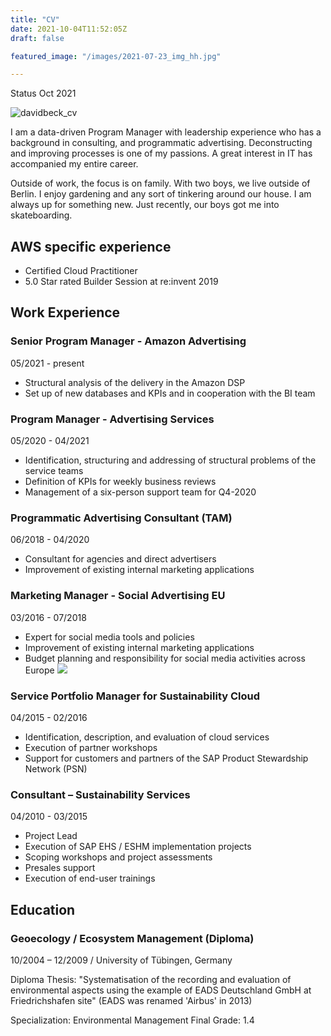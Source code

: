 ```yaml
---
title: "CV"
date: 2021-10-04T11:52:05Z
draft: false

featured_image: "/images/2021-07-23_img_hh.jpg"

---
```


Status Oct 2021

![davidbeck_cv](/images/2019-12-03_re-invent_400px.png)

I am a data-driven Program Manager with leadership experience who has a background in consulting, and programmatic advertising. Deconstructing and improving processes is one of my passions. A great interest in IT has accompanied my entire career.

Outside of work, the focus is on family. With two boys, we live outside of Berlin. I enjoy gardening and any sort of tinkering around our house. I am always up for something new. Just recently, our boys got me into skateboarding.

## AWS specific experience

- Certified Cloud Practitioner
- 5.0 Star rated Builder Session at re:invent 2019 

## Work Experience

### Senior Program Manager - Amazon Advertising 
05/2021 - present 
- Structural analysis of the delivery in the Amazon DSP
- Set up of new databases and KPIs and in cooperation with the BI team

### Program Manager - Advertising Services
05/2020 - 04/2021 
- Identification, structuring and addressing of structural problems of the service teams
- Definition of KPIs for weekly business reviews
- Management of a six-person support team for Q4-2020

### Programmatic Advertising Consultant (TAM)
06/2018 - 04/2020 
- Consultant for agencies and direct advertisers
- Improvement of existing internal marketing applications

### Marketing Manager - Social Advertising EU
03/2016 - 07/2018 
- Expert for social media tools and policies
- Improvement of existing internal marketing applications
- Budget planning and responsibility for social media activities across Europe ![](RackMultipart20211022-4-12bc9y9_html_9576b3335526579.png)

### Service Portfolio Manager for Sustainability Cloud
04/2015 - 02/2016 
- Identification, description, and evaluation of cloud services
- Execution of partner workshops
- Support for customers and partners of the SAP Product Stewardship Network (PSN)

### Consultant – Sustainability Services
04/2010 - 03/2015 
- Project Lead
- Execution of SAP EHS / ESHM implementation projects
- Scoping workshops and project assessments
- Presales support
- Execution of end-user trainings

## Education
### Geoecology / Ecosystem Management (Diploma)

10/2004 – 12/2009 / University of Tübingen, Germany

Diploma Thesis: &quot;Systematisation of the recording and evaluation of environmental aspects using the example of EADS Deutschland GmbH at Friedrichshafen site&quot;
 (EADS was renamed &#39;Airbus&#39; in 2013)

Specialization: Environmental Management
 Final Grade: 1.4